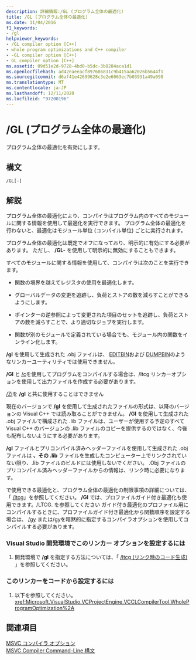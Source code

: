 ```yaml
---
description: 詳細情報:/GL (プログラム全体の最適化)
title: /GL (プログラム全体の最適化)
ms.date: 11/04/2016
f1_keywords:
- /gl
helpviewer_keywords:
- /GL compiler option [C++]
- whole program optimizations and C++ compiler
- -GL compiler option [C++]
- GL compiler option [C++]
ms.assetid: 09d51e2d-9728-4bd0-b5dc-3b8284aca1d1
ms.openlocfilehash: ad42eaeeacf897686831c9b415aa62026b5644f1
ms.sourcegitcommit: d6af41e42699628c3e2e6063ec7b03931a49a098
ms.translationtype: MT
ms.contentlocale: ja-JP
ms.lasthandoff: 12/11/2020
ms.locfileid: "97200196"
---
```

# <a name="gl-whole-program-optimization"></a>/GL (プログラム全体の最適化)

プログラム全体の最適化を有効にします。

## <a name="syntax"></a>構文

```
/GL[-]
```

## <a name="remarks"></a>解説

プログラム全体の最適化により、コンパイラはプログラム内のすべてのモジュールに関する情報を使用して最適化を実行できます。 プログラム全体の最適化を行わないと、最適化はモジュール単位 (コンパイル単位) ごとに実行されます。

プログラム全体の最適化は既定でオフになっており、明示的に有効にする必要があります。 ただし、 **/GL-** を使用して明示的に無効にすることもできます。

すべてのモジュールに関する情報を使用して、コンパイラは次のことを実行できます。

- 関数の境界を越えてレジスタの使用を最適化します。

- グローバルデータの変更を追跡し、負荷とストアの数を減らすことができるようにします。

- ポインターの逆参照によって変更された項目のセットを追跡し、負荷とストアの数を減らすことで、より適切なジョブを実行します。

- 関数が別のモジュールで定義されている場合でも、モジュール内の関数をインライン化します。

**/gl** を使用して生成された .obj ファイルは、 [EDITBIN](editbin-reference.md)および [DUMPBIN](dumpbin-reference.md)のようなリンカーユーティリティでは使用できません。

**/Gl** と [/c](c-compile-without-linking.md)を使用してプログラムをコンパイルする場合は、/ltcg リンカーオプションを使用して出力ファイルを作成する必要があります。

[/Zi](z7-zi-zi-debug-information-format.md)を **/gl** と共に使用することはできません

現在のバージョンで **/gl** を使用して生成されたファイルの形式は、以降のバージョンの Visual C++ では読み取ることができません。 **/Gl** を使用して生成された .obj ファイルで構成された .lib ファイルは、ユーザーが使用する予定のすべて Visual C++ のバージョンの .lib ファイルのコピーを提供するのではなく、今後も配布しないようにする必要があります。

**/gl** ファイルとプリコンパイル済みヘッダーファイルを使用して生成された .obj ファイルは **、その .lib** ファイルを生成したコンピューター上でリンクされていない限り、.lib ファイルのビルドには使用しないでください。 .Obj ファイルのプリコンパイル済みヘッダーファイルからの情報は、リンク時に必要になります。

で使用できる最適化と、プログラム全体の最適化の制限事項の詳細については、「 [/ltcg](ltcg-link-time-code-generation.md)」を参照してください。  **/Gl** では、プロファイルガイド付き最適化も使用できます。/LTCG. を参照してください  ガイド付き最適化のプロファイル用にコンパイルするときに、プロファイルガイド付き最適化から関数順序を設定する場合は、 [/gy](gy-enable-function-level-linking.md) または/gyを暗黙的に指定するコンパイラオプションを使用してコンパイルする必要があります。

### <a name="to-set-this-linker-option-in-the-visual-studio-development-environment"></a>Visual Studio 開発環境でこのリンカー オプションを設定するには

1. 開発環境で **/gl** を指定する方法については、「 [/ltcg (リンク時のコード生成)](ltcg-link-time-code-generation.md) 」を参照してください。

### <a name="to-set-this-linker-option-programmatically"></a>このリンカーをコードから設定するには

1. 以下を参照してください。<xref:Microsoft.VisualStudio.VCProjectEngine.VCCLCompilerTool.WholeProgramOptimization%2A>

## <a name="see-also"></a>関連項目

[MSVC コンパイラ オプション](compiler-options.md)<br/>
[MSVC Compiler Command-Line 構文](compiler-command-line-syntax.md)
